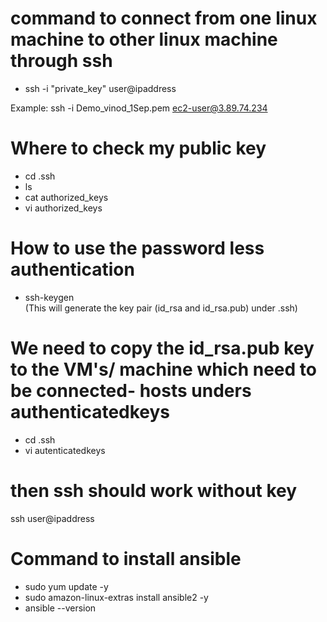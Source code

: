 
# command to connect from one linux machine to other linux machine through ssh 
- ssh -i "private_key"  user@ipaddress

Example: ssh -i Demo_vinod_1Sep.pem ec2-user@3.89.74.234


# Where to check my public key 
- cd .ssh 
- ls
- cat authorized_keys
- vi authorized_keys


# How to use the password less authentication

- ssh-keygen   
(This will generate the  key pair (id_rsa and id_rsa.pub)   under .ssh)



# We need to copy the id_rsa.pub key to the VM's/ machine which need to be connected- hosts unders authenticatedkeys
- cd  .ssh 
- vi autenticatedkeys



# then ssh should work without key 
ssh user@ipaddress




# Command to install ansible 

- sudo yum update -y
- sudo amazon-linux-extras install ansible2 -y
- ansible --version



